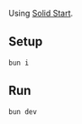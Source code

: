 Using [Solid Start](https://github.com/solidjs/solid-start).

## Setup

```
bun i
```

## Run

```
bun dev
```
